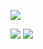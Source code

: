 <a href="https://www.aaps-cdt.ac.uk/"><img src="https://img.shields.io/badge/AAPS%20CDT%20Enrichment%20Award-Coding%20and%20Big%20Data-blue"/></a>

<a href="https://www.linkedin.com/in/indrek-heinmets-239735195/"><img src="https://img.shields.io/badge/LinkedIn-0077B5?style=for-the-badge&logo=linkedin&logoColor=white"/></a>
<a><img src="https://img.shields.io/badge/VSCode-0078D4?style=for-the-badge&logo=visual%20studio%20code&logoColor=white"/></a>
